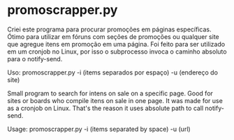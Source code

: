 # promoscrapper.py

Criei este programa para procurar promoções em páginas específicas. Ótimo para utilizar em fóruns com seções de promoções ou qualquer site que agregue itens em promoção em uma página.
Foi feito para ser utilizado em um cronjob no Linux, por isso o subprocesso invoca o caminho absoluto para o notify-send.

Uso: promoscrapper.py -i (items separados por espaço) -u (endereço do site)

Small program to search for intens on sale on a specific page. Good for sites or boards who compile itens on sale in one page.
It was made for use as a cronjob on Linux. That's the reason it uses absolute path to call notify-send.

Usage: promoscrapper.py -i (items separated by space) -u (url)
